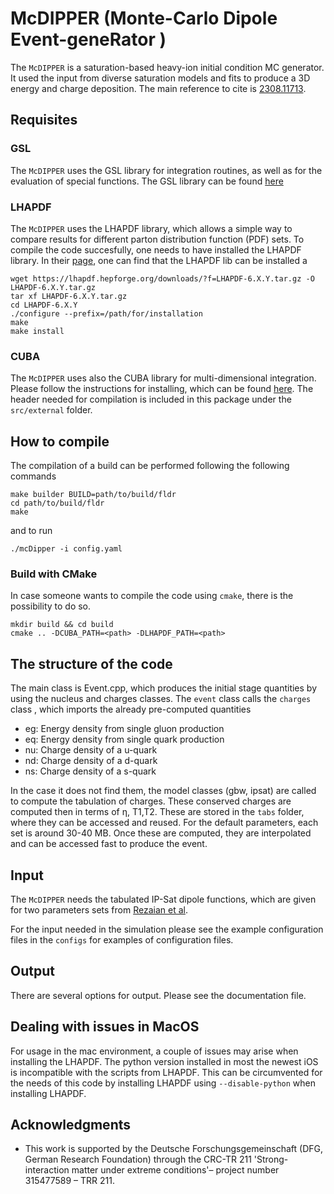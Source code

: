# McDIPPER (Monte-Carlo Dipole Event-geneRator )

The ```McDIPPER``` is a saturation-based heavy-ion initial condition MC generator. It used the input from diverse saturation models and fits to produce a 3D energy and charge deposition. The main reference to cite is [2308.11713](https://arxiv.org/abs/2308.11713).

## Requisites 

### GSL

The ```McDIPPER``` uses the GSL library for integration routines, as well as for the evaluation of special functions. The GSL library can be found [here](https://www.gnu.org/software/gsl/)

### LHAPDF 

The ```McDIPPER``` uses the LHAPDF library, which allows a simple way to compare results for different parton distribution function (PDF) sets. To compile the code succesfully, one needs to have installed the LHAPDF library. In their [page](https://lhapdf.hepforge.org/install.html), one can find that the LHAPDF lib can be installed a
```
wget https://lhapdf.hepforge.org/downloads/?f=LHAPDF-6.X.Y.tar.gz -O LHAPDF-6.X.Y.tar.gz
tar xf LHAPDF-6.X.Y.tar.gz
cd LHAPDF-6.X.Y
./configure --prefix=/path/for/installation
make
make install
```

### CUBA

The ```McDIPPER``` uses also the CUBA library for multi-dimensional integration. Please follow the instructions for installing, which can be found [here](https://feynarts.de/cuba/). The header needed for compilation is included in this package under the ``` src/external ``` folder. 

## How to compile

The compilation of a build can be performed following the following commands  
```
make builder BUILD=path/to/build/fldr
cd path/to/build/fldr
make
```
and to run
```
./mcDipper -i config.yaml
```

### Build with CMake

In case someone wants to compile the code using `cmake`, there is the possibility to do so.
```
mkdir build && cd build
cmake .. -DCUBA_PATH=<path> -DLHAPDF_PATH=<path>
```


## The structure of the code

The main class is Event.cpp, which produces the initial stage quantities by using the nucleus and charges classes. The ``` event ``` class calls the ``` charges ``` class , which imports the already pre-computed quantities 

- eg: Energy density from single gluon production 
- eq: Energy density from single quark production 
- nu: Charge density of a u-quark
- nd: Charge density of a d-quark
- ns: Charge density of a s-quark

In the case it does not find them, the model classes (gbw, ipsat) are called to compute the tabulation of charges. These conserved charges are computed then in terms of η, T1,T2. These are stored in the ``` tabs ``` folder, where they can be accessed and reused. For the default parameters, each set is around 30-40 MB. Once these are computed, they are interpolated and can be accessed fast to produce the event. 

## Input 

The ```McDIPPER``` needs the tabulated IP-Sat dipole functions, which are given for two parameters sets from [Rezaian et al](https://arxiv.org/abs/1212.2974).

For the input needed in the simulation please see the example configuration files in the ``` configs ``` for examples of configuration files. 

## Output 

There are several options for output. Please see the documentation file. 

## Dealing with issues in MacOS 

For usage in the mac environment, a couple of issues may arise when installing the LHAPDF. The python version installed in most the newest iOS is incompatible with the scripts from LHAPDF. This can be circumvented for the needs of this code by installing LHAPDF using ``` --disable-python ``` when installing LHAPDF.


## Acknowledgments

- This work is supported by the Deutsche Forschungsgemeinschaft (DFG, German Research Foundation) through the CRC-TR 211 'Strong-interaction matter under extreme conditions'– project number 315477589 – TRR 211.

